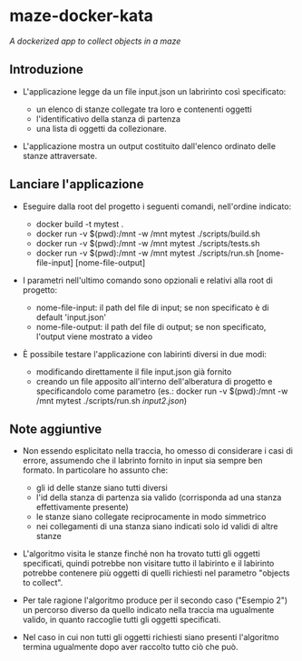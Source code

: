 # maze-docker-kata
*A dockerized app to collect objects in a maze*

## Introduzione
* L'applicazione legge da un file input.json un labririnto così specificato:
  * un elenco di stanze collegate tra loro e contenenti oggetti
  * l'identificativo della stanza di partenza 
  * una lista di oggetti da collezionare.
  
  
* L'applicazione mostra un output costituito dall'elenco ordinato delle stanze attraversate.

## Lanciare l'applicazione
- Eseguire dalla root del progetto i seguenti comandi, nell'ordine indicato:

  * docker build -t mytest .
  * docker run -v $(pwd):/mnt -w /mnt mytest ./scripts/build.sh 
  * docker run -v $(pwd):/mnt -w /mnt mytest ./scripts/tests.sh 
  * docker run -v $(pwd):/mnt -w /mnt mytest ./scripts/run.sh [nome-file-input] [nome-file-output]
  

- I parametri nell'ultimo comando sono opzionali e relativi alla root di progetto:
  * nome-file-input: il path del file di input; se non specificato è di default 'input.json'
  * nome-file-output: il path del file di output; se non specificato, l'output viene mostrato a video


- È possibile testare l'applicazione con labirinti diversi in due modi:
  * modificando direttamente il file input.json già fornito
  * creando un file apposito all'interno dell'alberatura di progetto e specificandolo come parametro
    (es.: docker run -v $(pwd):/mnt -w /mnt mytest ./scripts/run.sh *input2.json*)
    

## Note aggiuntive
- Non essendo esplicitato nella traccia, ho omesso di considerare i casi di errore, 
  assumendo che il labrinto fornito in input sia sempre ben formato.
  In particolare ho assunto che:
  * gli id delle stanze siano tutti diversi
  * l'id della stanza di partenza sia valido (corrisponda ad una stanza effettivamente presente) 
  * le stanze siano collegate reciprocamente in modo simmetrico
  * nei collegamenti di una stanza siano indicati solo id validi di altre stanze
  

- L'algoritmo visita le stanze finché non ha trovato tutti gli oggetti specificati,
  quindi potrebbe non visitare tutto il labirinto e il labirinto potrebbe contenere
  più oggetti di quelli richiesti nel parametro "objects to collect".
  

- Per tale ragione l'algoritmo produce per il secondo caso ("Esempio 2") 
  un percorso diverso da quello indicato nella traccia ma ugualmente valido,
  in quanto raccoglie tutti gli oggetti specificati.


- Nel caso in cui non tutti gli oggetti richiesti siano presenti
  l'algoritmo termina ugualmente dopo aver raccolto tutto ciò che può.

  


